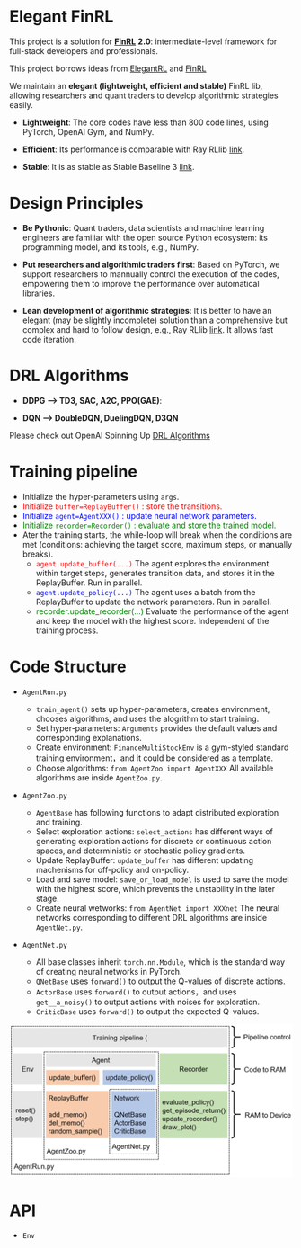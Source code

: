 # Elegant FinRL

  This project is a solution for [**FinRL**](https://github.com/AI4Finance-LLC/FinRL-Library) **2.0**: intermediate-level framework for full-stack developers and professionals. 
  
  This project borrows ideas from [ElegantRL](https://github.com/AI4Finance-LLC/ElegantRL) and [FinRL](https://github.com/AI4Finance-LLC/FinRL-Library)
  
  We maintain an **elegant (lightweight, efficient and stable)** FinRL lib, allowing researchers and quant traders to develop algorithmic strategies easily.
  
  + **Lightweight**: The core codes have less than 800 code lines, using PyTorch, OpenAI Gym, and NumPy.
  
  + **Efficient**: Its performance is comparable with Ray RLlib [link](https://github.com/ray-project/ray).
  
  + **Stable**: It is as stable as Stable Baseline 3 [link](https://github.com/DLR-RM/stable-baselines3).
  

# Design Principles

  + **Be Pythonic**: Quant traders, data scientists and machine learning engineers are familiar with the open source Python ecosystem: its programming model, and its tools, e.g., NumPy.
  
  + **Put researchers and algorithmic traders first**: Based on PyTorch, we support researchers to mannually control the execution of the codes, empowering them to improve the performance over automatical libraries.
  
  + **Lean development of algorithmic strategies**: It is better to have an elegant (may be slightly incomplete) solution than a comprehensive but complex and hard to follow design, e.g., Ray RLlib [link](https://github.com/ray-project/ray). It allows fast code iteration.
  
  
# DRL Algorithms

  + **DDPG --> TD3, SAC, A2C, PPO(GAE)**:
  
  + **DQN --> DoubleDQN, DuelingDQN, D3QN**
  
  Please check out OpenAI Spinning Up [DRL Algorithms](https://spinningup.openai.com/en/latest/index.html)


# Training pipeline

+ Initialize the hyper-parameters using `args`.
+ <span style="color:red">Initialize `buffer=ReplayBuffer()` : store the transitions.</span>
+ <span style="color:blue">Initialize `agent=AgentXXX()` : update neural network parameters.</span>
+ <span style="color:green">Initialize `recorder=Recorder()` : evaluate and store the trained model.</span>
+ Ater the training starts, the while-loop will break when the conditions are met (conditions: achieving the target score, maximum steps, or manually breaks).
  + <span style="color:red">`agent.update_buffer(...)`</span> The agent explores the environment within target steps, generates transition data, and stores it in the ReplayBuffer. Run in parallel.
  + <span style="color:blue">`agent.update_policy(...)` </span> The agent uses a batch from the ReplayBuffer to update the network parameters. Run in parallel.
  + <span style="color:green">recorder.update_recorder(...)</span> Evaluate the performance of the agent and keep the model with the highest score. Independent of the training process.


# Code Structure

  + `AgentRun.py`
    + `train_agent()` sets up hyper-parameters, creates environment, chooses algorithms, and uses the alogrithm to start training.
    + Set hyper-parameters: `Arguments` provides the default values and corresponding explanations.    
    + Create environment: `FinanceMultiStockEnv` is a gym-styled standard training environment，and it could be considered as a template.    
    + Choose algorithms: `from AgentZoo import AgentXXX` All available algorithms are inside `AgentZoo.py`.

  + `AgentZoo.py`
    + `AgentBase` has following functions to adapt distributed exploration and training.
    + Select exploration actions: `select_actions` has different ways of generating exploration actions for discrete or continuous action spaces, and deterministic or stochastic policy gradients.
    + Update ReplayBuffer: `update_buffer` has different updating machenisms for off-policy and on-policy.
    + Load and save model: `save_or_load_model` is used to save the model with the highest score, which prevents the unstability in the later stage.
    + Create neural wetworks: `from AgentNet import XXXnet` The neural networks corresponding to different DRL algorithms are inside `AgentNet.py`.

  + `AgentNet.py`
    + All base classes inherit `torch.nn.Module`, which is the standard way of creating neural networks in PyTorch.
    + `QNetBase` uses `forward()` to output the Q-values of discrete actions.
    + `ActorBase` uses `forward()` to output actions，and uses `get__a_noisy()` to output actions with noises for exploration.
    + `CriticBase` uses `forward()` to output the expected Q-values.


![pipeline](./Readme/pipeline.png)

# API

  + `Env`


